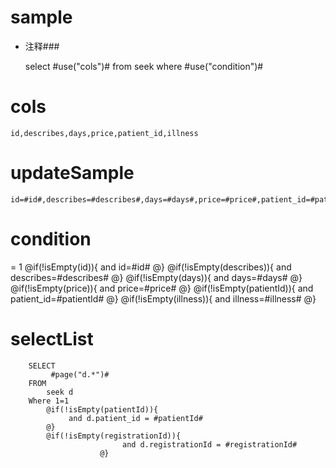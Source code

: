 sample
===
* 注释###

    select #use("cols")# from seek  where  #use("condition")#

cols
===
	id,describes,days,price,patient_id,illness

updateSample
===

	id=#id#,describes=#describes#,days=#days#,price=#price#,patient_id=#patientId#,illness=#illness#

condition
===
= 1
    @if(!isEmpty(id)){
     and id=#id#
    @}
    @if(!isEmpty(describes)){
     and describes=#describes#
    @}
    @if(!isEmpty(days)){
     and days=#days#
    @}
    @if(!isEmpty(price)){
     and price=#price#
    @}
    @if(!isEmpty(patientId)){
     and patient_id=#patientId#
    @}
    @if(!isEmpty(illness)){
     and illness=#illness#
    @}
    
    
selectList
===
        SELECT
             #page("d.*")#
        FROM
            seek d
        Where 1=1
            @if(!isEmpty(patientId)){
                 and d.patient_id = #patientId#
            @}
            @if(!isEmpty(registrationId)){
                             and d.registrationId = #registrationId#
                        @}